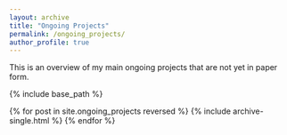 ```yaml
---
layout: archive
title: "Ongoing Projects"
permalink: /ongoing_projects/
author_profile: true
---
```


This is an overview of my main ongoing projects that are not yet in paper form.

{% include base_path %}

{% for post in site.ongoing_projects reversed %}
  {% include archive-single.html %}
{% endfor %}
